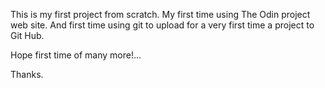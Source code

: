 This is my first project from scratch. My first time using The Odin project web site. And first time using git to upload for a very first time a project to Git Hub.

Hope first time of many more!...

Thanks.

